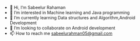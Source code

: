 - 👋 Hi, I’m Sabeelur Rahaman
- 👀 I’m interested in Machine learning and Java programming
- 🌱 I’m currently learning Data structures and Algorithm,Android Development
- 💞️ I’m looking to collaborate on Android development
- 📫 How to reach me sabeelurahman05@gmail.com

<!---
SabeelR/SabeelR is a ✨ special ✨ repository because its `README.md` (this file) appears on your GitHub profile.
You can click the Preview link to take a look at your changes.
--->
